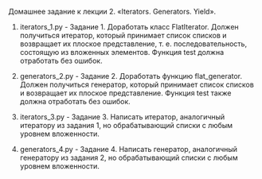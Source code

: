 Домашнее задание к лекции 2. «Iterators. Generators. Yield».

1. iterators_1.py - Задание 1.
   Доработать класс FlatIterator.
   Должен получиться итератор, который принимает список списков и
   возвращает их плоское представление, т. е. последовательность,
   состоящую из вложенных элементов. Функция test должна отработать без ошибок.

2. generators_2.py - Задание 2.
   Доработать функцию flat_generator.
   Должен получиться генератор, который принимает список списков и возвращает
   их плоское представление. Функция test также должна отработать без ошибок.

3. iterators_3.py - Задание 3.
   Написать итератор, аналогичный итератору из задания 1, но обрабатывающий
   списки с любым уровнем вложенности.

4. generators_4.py - Задание 4.
   Написать генератор, аналогичный генератору из задания 2, но обрабатывающий
   списки с любым уровнем вложенности.
